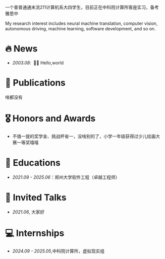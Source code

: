 


<span class='anchor' id='about-me'></span>

一个普普通通末流211计算机系大四学生，目前正在中科院计算所客座实习，备考雅思中

My research interest includes neural machine translation, computer vision, autonomous driving, machine learning, software development, and so on. 


# 🔥 News
- *2003.08*: &nbsp;🎉🎉 Hello,world

# 📝 Publications 


啥都没有

# 🎖 Honors and Awards
- 不值一提的奖学金、挑战杯省一，没啥别的了，小学一年级获得过少儿绘画大赛一等奖嘻嘻

# 📖 Educations
- *2021.09 - 2025.06*：郑州大学软件工程（卓越工程师）

# 💬 Invited Talks
- *2021.06*, 大家好

# 💻 Internships
- *2024.09 - 2025.05*,中科院计算所，虚拟现实组
